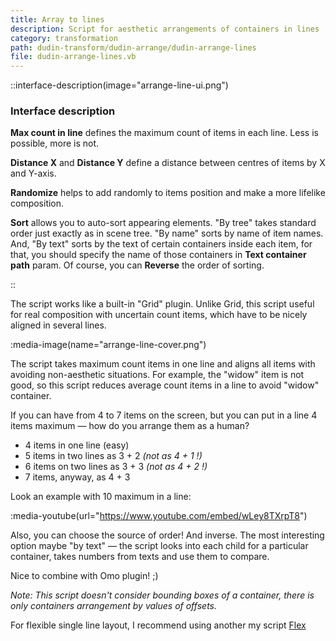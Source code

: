 ```yaml
---
title: Array to lines
description: Script for aesthetic arrangements of containers in lines
category: transformation
path: dudin-transform/dudin-arrange/dudin-arrange-lines
file: dudin-arrange-lines.vb
---
```


::interface-description(image="arrange-line-ui.png")

### Interface description

**Max count in line** defines the maximum count of items in each line. Less is possible, more is not.

**Distance X** and **Distance Y** define a distance between centres of items by X and Y-axis.

**Randomize** helps to add randomly to items position and make a more lifelike composition.

**Sort** allows you to auto-sort appearing elements. "By tree" takes standard order just exactly as in scene tree. "By name" sorts by name of item names. And, "By text" sorts by the text of certain containers inside each item, for that, you should specify the name of those containers in **Text container path** param. Of course, you can **Reverse** the order of sorting.

::

The script works like a built-in "Grid" plugin. Unlike Grid, this script useful for real composition with uncertain count items, which have to be nicely aligned in several lines.

:media-image(name="arrange-line-cover.png")

The script takes maximum count items in one line and aligns all items with avoiding non-aesthetic situations. For example, the "widow" item is not good, so this script reduces average count items in a line to avoid "widow" container.

If you can have from 4 to 7 items on the screen, but you can put in a line 4 items maximum — how do you arrange them as a human?

- 4 items in one line (easy)
- 5 items in two lines as 3 + 2 _(not as 4 + 1 !)_
- 6 items on two lines as 3 + 3 _(not as 4 + 2 !)_
- 7 items, anyway, as 4 + 3

Look an example with 10 maximum in a line:

:media-youtube(url="https://www.youtube.com/embed/wLey8TXrpT8")

Also, you can choose the source of order! And inverse. The most interesting option maybe "by text" — the script looks into each child for a particular container, takes numbers from texts and use them to compare.

Nice to combine with Omo plugin! ;)

_Note: This script doesn't consider bounding boxes of a container, there is only containers arrangement by values of offsets._

For flexible single line layout, I recommend using another my script [Flex](/scripts/flex-box/)
